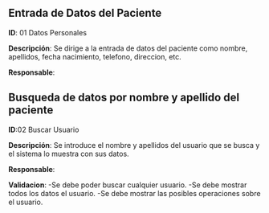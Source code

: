 ## Entrada de Datos del Paciente 

**ID**: 01 Datos Personales

**Descripción**: Se dirige a la entrada de datos del paciente como nombre, apellidos, fecha nacimiento, telefono, direccion, etc.

**Responsable**:  


## Busqueda de datos por nombre y apellido del paciente

**ID**:02 Buscar Usuario

**Descripción**: Se introduce el nombre y apellidos del usuario que se busca y el sistema lo muestra con sus datos.

**Responsable**: 

**Validacion**:
-Se debe poder buscar cualquier usuario.
-Se debe mostrar todos los datos el usuario.
-Se debe mostrar las posibles operaciones sobre el usuario.
